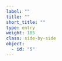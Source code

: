 ```yaml
---
label: ""
title: ""
short_title: ""
type: entry
weight: 105
class: side-by-side
object:
  - id: "5"
---
```

